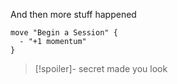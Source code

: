 And then more stuff happened

```iron-vault-mechanics
move "Begin a Session" {
  - "+1 momentum"
}
```
> [!spoiler]- secret
> made you look
